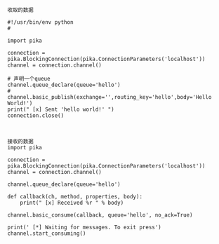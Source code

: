 	收取的数据

	#!/usr/bin/env python
	# 

	import pika

	connection = pika.BlockingConnection(pika.ConnectionParameters('localhost'))
	channel = connection.channel()

	# 声明一个queue
	channel.queue_declare(queue='hello')
	# 
	channel.basic_publish(exchange='',routing_key='hello',body='Hello World!')
	print(" [x] Sent 'hello world!' ")
	connection.close()



	接收的数据
	import pika

	connection = pika.BlockingConnection(pika.ConnectionParameters('localhost'))
	channel = connection.channel()

	channel.queue_declare(queue='hello')

	def callback(ch, method, properties, body):
		print(" [x] Received %r " % body)

	channel.basic_consume(callback, queue='hello', no_ack=True)

	print(' [*] Waiting for messages. To exit press')
	channel.start_consuming()